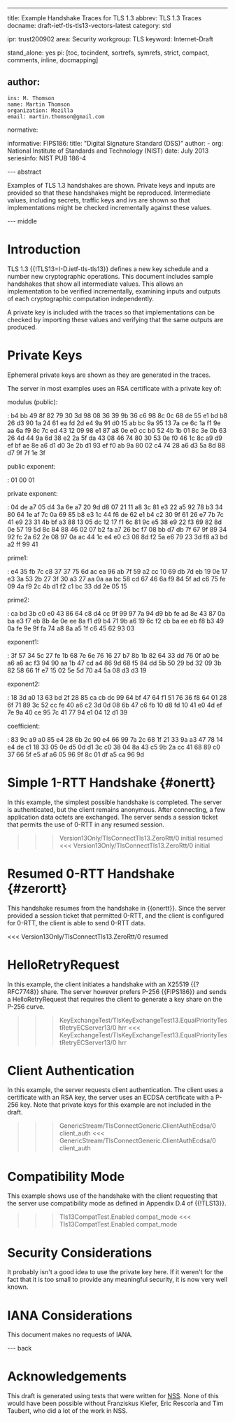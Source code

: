 ---
title: Example Handshake Traces for TLS 1.3
abbrev: TLS 1.3 Traces
docname: draft-ietf-tls-tls13-vectors-latest
category: std

ipr: trust200902
area: Security
workgroup: TLS
keyword: Internet-Draft

stand_alone: yes
pi: [toc, tocindent, sortrefs, symrefs, strict, compact, comments, inline, docmapping]

author:
 -
    ins: M. Thomson
    name: Martin Thomson
    organization: Mozilla
    email: martin.thomson@gmail.com

normative:

informative:
  FIPS186:
    title: "Digital Signature Standard (DSS)"
    author:
      - org: National Institute of Standards and Technology (NIST)
    date: July 2013
    seriesinfo: NIST PUB 186-4


--- abstract

Examples of TLS 1.3 handshakes are shown.  Private keys and inputs are
provided so that these handshakes might be reproduced.  Intermediate
values, including secrets, traffic keys and ivs are shown so that
implementations might be checked incrementally against these values.


--- middle

# Introduction

TLS 1.3 {{!TLS13=I-D.ietf-tls-tls13}} defines a new key schedule and a number
new cryptographic operations.  This document includes sample handshakes that
show all intermediate values.  This allows an implementation to be verified
incrementally, examining inputs and outputs of each cryptographic computation
independently.

A private key is included with the traces so that implementations can be
checked by importing these values and verifying that the same outputs are
produced.


# Private Keys

Ephemeral private keys are shown as they are generated in the traces.

The server in most examples uses an RSA certificate with a private key of:

modulus (public):

: b4 bb 49 8f 82 79 30 3d 98 08 36 39 9b 36 c6 98 8c 0c 68 de 55 e1 bd b8 26 d3
  90 1a 24 61 ea fd 2d e4 9a 91 d0 15 ab bc 9a 95 13 7a ce 6c 1a f1 9e aa 6a f9
  8c 7c ed 43 12 09 98 e1 87 a8 0e e0 cc b0 52 4b 1b 01 8c 3e 0b 63 26 4d 44 9a
  6d 38 e2 2a 5f da 43 08 46 74 80 30 53 0e f0 46 1c 8c a9 d9 ef bf ae 8e a6 d1
  d0 3e 2b d1 93 ef f0 ab 9a 80 02 c4 74 28 a6 d3 5a 8d 88 d7 9f 7f 1e 3f

public exponent:

: 01 00 01

private exponent:

: 04 de a7 05 d4 3a 6e a7 20 9d d8 07 21 11 a8 3c 81 e3 22 a5 92 78 b3 34 80 64
  1e af 7c 0a 69 85 b8 e3 1c 44 f6 de 62 e1 b4 c2 30 9f 61 26 e7 7b 7c 41 e9 23
  31 4b bf a3 88 13 05 dc 12 17 f1 6c 81 9c e5 38 e9 22 f3 69 82 8d 0e 57 19 5d
  8c 84 88 46 02 07 b2 fa a7 26 bc f7 08 bb d7 db 7f 67 9f 89 34 92 fc 2a 62 2e
  08 97 0a ac 44 1c e4 e0 c3 08 8d f2 5a e6 79 23 3d f8 a3 bd a2 ff 99 41

prime1:

: e4 35 fb 7c c8 37 37 75 6d ac ea 96 ab 7f 59 a2 cc 10 69 db 7d eb 19 0e 17 e3
  3a 53 2b 27 3f 30 a3 27 aa 0a aa bc 58 cd 67 46 6a f9 84 5f ad c6 75 fe 09 4a
  f9 2c 4b d1 f2 c1 bc 33 dd 2e 05 15

prime2:

: ca bd 3b c0 e0 43 86 64 c8 d4 cc 9f 99 97 7a 94 d9 bb fe ad 8e 43 87 0a ba e3
  f7 eb 8b 4e 0e ee 8a f1 d9 b4 71 9b a6 19 6c f2 cb ba ee eb f8 b3 49 0a fe 9e
  9f fa 74 a8 8a a5 1f c6 45 62 93 03

exponent1:

: 3f 57 34 5c 27 fe 1b 68 7e 6e 76 16 27 b7 8b 1b 82 64 33 dd 76 0f a0 be a6 a6
  ac f3 94 90 aa 1b 47 cd a4 86 9d 68 f5 84 dd 5b 50 29 bd 32 09 3b 82 58 66 1f
  e7 15 02 5e 5d 70 a4 5a 08 d3 d3 19

exponent2:

: 18 3d a0 13 63 bd 2f 28 85 ca cb dc 99 64 bf 47 64 f1 51 76 36 f8 64 01 28 6f
  71 89 3c 52 cc fe 40 a6 c2 3d 0d 08 6b 47 c6 fb 10 d8 fd 10 41 e0 4d ef 7e 9a
  40 ce 95 7c 41 77 94 e1 04 12 d1 39

coefficient:

: 83 9c a9 a0 85 e4 28 6b 2c 90 e4 66 99 7a 2c 68 1f 21 33 9a a3 47 78 14 e4 de
  c1 18 33 05 0e d5 0d d1 3c c0 38 04 8a 43 c5 9b 2a cc 41 68 89 c0 37 66 5f e5
  af a6 05 96 9f 8c 01 df a5 ca 96 9d


# Simple 1-RTT Handshake {#onertt}

In this example, the simplest possible handshake is completed.  The server is
authenticated, but the client remains anonymous.  After connecting, a few
application data octets are exchanged.  The server sends a session ticket that
permits the use of 0-RTT in any resumed session.

>>> Version13Only/TlsConnectTls13.ZeroRtt/0 initial resumed
<<< Version13Only/TlsConnectTls13.ZeroRtt/0 initial


# Resumed 0-RTT Handshake {#zerortt}

This handshake resumes from the handshake in {{onertt}}.  Since the server
provided a session ticket that permitted 0-RTT, and the client is configured for
0-RTT, the client is able to send 0-RTT data.

<<< Version13Only/TlsConnectTls13.ZeroRtt/0 resumed


# HelloRetryRequest

In this example, the client initiates a handshake with an X25519 {{?RFC7748}}
share.  The server however prefers P-256 {{FIPS186}} and sends a
HelloRetryRequest that requires the client to generate a key share on the P-256
curve.

>>> KeyExchangeTest/TlsKeyExchangeTest13.EqualPriorityTestRetryECServer13/0 hrr
<<< KeyExchangeTest/TlsKeyExchangeTest13.EqualPriorityTestRetryECServer13/0 hrr


# Client Authentication

In this example, the server requests client authentication.  The client uses a
certificate with an RSA key, the server uses an ECDSA certificate with a P-256
key.  Note that private keys for this example are not included in the draft.

>>> GenericStream/TlsConnectGeneric.ClientAuthEcdsa/0 client_auth
<<< GenericStream/TlsConnectGeneric.ClientAuthEcdsa/0 client_auth


# Compatibility Mode

This example shows use of the handshake with the client requesting that the
server use compatibility mode as defined in Appendix D.4 of {{!TLS13}}.

>>> Tls13CompatTest.Enabled compat_mode
<<< Tls13CompatTest.Enabled compat_mode


# Security Considerations

It probably isn't a good idea to use the private key here.  If it weren't for
the fact that it is too small to provide any meaningful security, it is now very
well known.


# IANA Considerations

This document makes no requests of IANA.

--- back

# Acknowledgements

This draft is generated using tests that were written for
[NSS](https://developer.mozilla.org/en-US/docs/Mozilla/Projects/NSS).  None of
this would have been possible without Franziskus Kiefer, Eric Rescorla and Tim
Taubert, who did a lot of the work in NSS.

